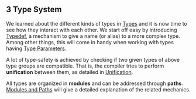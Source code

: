 ## 3 Type System

We learned about the different kinds of types in [Types](https://github.com/Simn/HaxeManual/tree/master/md/manual/2-Types.md) and it is now time to see how they interact with each other. We start off easy by introducing [Typedef](https://github.com/Simn/HaxeManual/tree/master/md/manual/3.1-Typedef.md), a mechanism to give a name (or alias) to a more complex type. Among other things, this will come in handy when working with types having [Type Parameters](https://github.com/Simn/HaxeManual/tree/master/md/manual/3.2-Type_Parameters.md).

A lot of type-safety is achieved by checking if two given types of above type groups are compatible. That is, the compiler tries to perform **unification** between them, as detailed in [Unification](https://github.com/Simn/HaxeManual/tree/master/md/manual/3.3-Unification.md).

All types are organized in **modules** and can be addressed through **paths**. [Modules and Paths](https://github.com/Simn/HaxeManual/tree/master/md/manual/3.5-Modules_and_Paths.md) will give a detailed explanation of the related mechanics.
